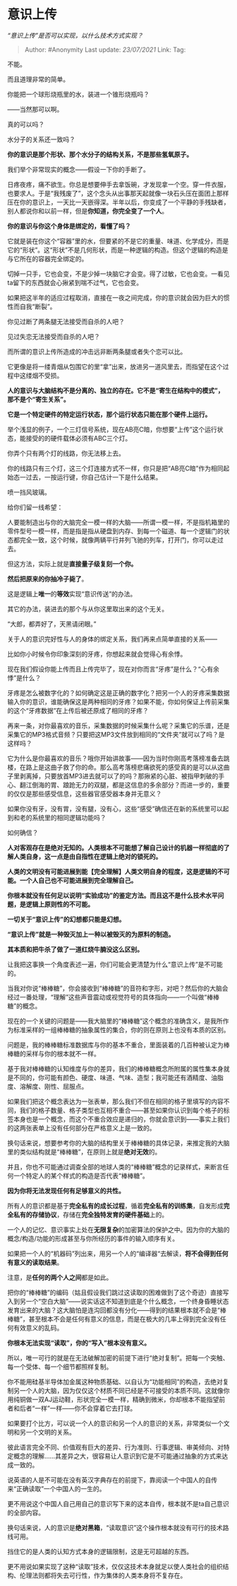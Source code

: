 # 意识上传
*“意识上传”是否可以实现，以什么技术方式实现？*

> Author: #Anonymity
> Last update: *23/07/2021*
> Link:
> Tag:

不能。

而且道理非常的简单。

你能把一个球形烧瓶里的水，装进一个锥形烧瓶吗？

——当然那可以啊。

真的可以吗？

水分子的关系还一致吗？

**你的意识是那个形状、那个水分子的结构关系，不是那些氢氧原子。**

我们举个非常现实的概念——假设一下你的手断了。

日疼夜疼，痛不欲生。你总是想要伸手去拿饭碗，才发现拿一个空。穿一件衣服，也要求人。于是“我残废了”，这个念头从出事那天起就像一块石头压在面团上那样压在你的意识上，一天比一天嵌得深。半年以后，你变成了一个平静的手残缺者，别人都说你和以前一样，但是**你知道，你完全变了一个人**。

**你的意识与你这个身体是绑定的，看懂了吗？**

它就是装在你这个“容器”里的水，但要紧的不是它的重量、味道、化学成分，而是它的“形状”。这“形状”不是几何形状，而是一种逻辑的构造。但这个逻辑的构造是与它所在的容器完全绑定的。

切掉一只手，它也会变，不是少掉一块脑它才会变。得了过敏，它也会变。一看见ta留下的东西就会心揪紧到喘不过气，它也会变。

如果把这半年的适应过程取消，直接在一夜之间完成，你的意识就会因为巨大的惯性而自我“断裂”。

你见过断了两条腿无法接受而自杀的人吧？

见过失恋无法接受而自杀的人吧？

而所谓的意识上传所造成的冲击远非断两条腿或者失个恋可以比。

它更像是将一缕青烟从包围它的里“拿”出来，放进另一道风里去，而指望在这个过程中这缕烟不受损。

**人的意识与大脑结构不是分离的、独立的存在。它不是“寄生在结构中的模式”，那不是个“寄生关系”。**

**它是一个特定硬件的特定运行状态，那个运行状态只能在那个硬件上运行。**

举个浅显的例子，一个三灯信号系统，现在AB亮C暗，你想要“上传”这个运行状态，能接受的的硬件载体必须有ABC三个灯。

你弄个只有两个灯的线路，你无法移上去。

你的线路只有三个灯，这三个灯连接方式不一样，你只是把“AB亮C暗”作为相同起始态一过去，一按运行键，你自己估计一下是什么结果。

喷一挡风玻璃。

给你们留一线希望：

人要能制造出与你的大脑完全一模一样的大脑——所谓一模一样，不是指机箱里的零件型号一模一样，而是指是指从硬盘到内存、到每一个磁道、每一个逻辑门的状态都完全一致，这个时候，就像两辆平行并列飞驰的列车，打开门，你可以走过去。

但这方法，实际上就是**直接量子级复刻一个你。**

**然后把原来的你抽冷子毙了**。

这是逻辑上**唯一**的**等效**实现“意识传送”的办法。

其它的办法，装进去的那个与从你这里取出来的这个无关。

“大郎，都弄好了，天黑请闭眼。”

关于人的意识完好性与人的身体的绑定关系，我们再来点简单直接的关系——

比如你小时候令你印象深刻的牙疼，你想起来就会觉得心有余悸。

现在我们假设你能上传而且上传完毕了，现在对你而言“牙疼”是什么？“心有余悸”是什么？

牙疼是怎么被数字化的？如何确定这是正确的数字化？把另一个人的牙疼采集数据输入你的意识，谁能确保这是两种相同的牙疼？如果不能，你如何保证上传前采集的这个“牙疼数据”在上传后被还原成了相同的牙疼？

再来一条，对你最喜欢的音乐，采集数据的时候采集什么呢？采集它的乐谱，还是采集它的MP3格式音频？只要把这MP3文件放到相同的“文件夹”就可以了吗？是这样吗？

它为什么是你最喜欢的音乐？哦你开始讲故事——因为当时你刚高考落榜准备去跳楼，在路上是这曲子救了你的命。那么高考落榜悲痛欲死的感受真的是可以从这曲子里剥离掉，只要放首MP3进去就可以了的吗？那揪紧的心脏、被指甲刺破的手心、翻江倒海的胃、踉跄无力的双腿，都是这信息的多余部分？而进一步的，重要的仅仅是那些感受信息，这些器官感受器本身并无意义？

如果你没有牙，没有胃，没有腿，没有心，这些“感受”确信还在新的系统里可以起到和老的系统里的相同逻辑功能吗？

如何确信？

**人对客观存在是绝对无知的。人类根本不可能想了解自己设计的机器一样彻底的了解人类自身，这一点是由自指性在逻辑上绝对的锁死的。**

**人类的文明没有可能进展到能【完全理解】人类文明自身的程度，这是逻辑的不可能。一个人自己也不可能进展到完全理解自己。**

**你根本就没有任何足以说明“实验成功”的鉴定方法。而且这不是什么技术水平问题，是逻辑上原则性的不可能。**

**一切关于“意识上传”的幻想都只能是幻想。**

**“意识上传”就是一种毁灭加上一种以被毁灭的为原料的制造。**

**其本质和把牛杀了做了一道红烧牛腩没这么区别。**

让我把这事换一个角度表述一遍，你们可能会更清楚为什么“意识上传”是不可能的。

当我对你说“棒棒糖”，你会接收到“棒棒糖”的音符和字形，对吧？然后你的大脑会经过一番处理，“理解”这些声音震动或视觉符号的具体指向——一个叫做“棒棒糖”的概念。

现在的一个关键的问题是——我大脑里的“棒棒糖”这个概念的准确含义，是我所作为标准采样的一组棒棒糖的抽象属性的集合，你的则在原则上也没有本质的区别。

问题是，我的棒棒糖标准数据库与你的基本不重合，里面装着的几百种被认定为棒棒糖的采样与你的根本就不一样。

基于我对棒棒糖的认知维度与你的差异，我们的棒棒糖概念所附属的属性集本身就是不同的，你可能有颜色、硬度、味道、气味、造型；我可能还有酒精度、油脂度、溶解度、刚性、屈服点。

如果我们把这个概念表达为一张表单，那么我们不但在相同的格子里填写的内容不同，我们的格子数量、格子类型也互相不重合——甚至如果你认识到每个格子的标签本身也是一个概念，而这个不重合效应是递归的，你就会意识到——事实上我们的这两张表单上没有任何部分在严格意义上是一致的。

换句话来说，想要参考你的大脑的结构里关于棒棒糖的具体记录，来推定我的大脑里的类似结构就是“棒棒糖”，在原则上就是**绝对无效**的。

并且，你也不可能通过调查全部的地球人类的“棒棒糖”概念的记录样式，来断言任何一个特定人的某个样式的构造是否代表“棒棒糖”。

**因为你将无法发现任何有足够意义的共性。**

所有人的意识都是基于**完全私有的成长过程**，循着**完全私有的训练集**，自发形成**完全私有的存储协议**，存储在**完全独特发育的硬件基础**上的。

一个人的记忆、意识事实上处在**无限复杂**的加密算法的保护之中。因为你的大脑的概念/构造/功能的形成甚至与你所经历的事件的输入顺序有关。

如果把一个人的“机器码”列出来，用另一个人的“编译器“去解读，**将不会得到任何有意义的读取结果**。

注意，是**任何的两个人之间**都是如此。

把你的“棒棒糖”的编码（姑且假设我们跳过这读取的困难做到了这个奇迹）直接写入到另一个“空白大脑”——说实话这不知道到底是个什么概念，一个终身昏睡状态发育出来的大脑？这大脑怕是连沟回都没有分化——得到的结果根本就不会是“棒棒糖”，甚至根本不会是任何有意义的信息，而是在极大的几率上得到完全没有任何有效意义的乱码。

**你根本无法实现“读取”，你的“写入”根本没有意义。**

所以，唯一可行的就是在无法破解加密的前提下进行“绝对复制”。把每一个突触、每一个受体、每一个细节都照样复制。

你不能用硅基半导体加金属这种物质基础、以自认为“功能相同”的构造，去绝对复制另一个人的大脑，因为仅仅这个材质不同已经是不可接受的本质不同。这就像你用纯铜做一双AJ运动鞋，形状完全一模一样，精确到微米，你却根本不能指望前者和后者“一样”一样——你不会穿着它去打球。

如果要打个比方，可以说一个人的意识和另一个人的意识的关系，非常类似一个文明和另一个文明的关系。

彼此语言完全不同、价值观有巨大的差异、行为准则、行事逻辑、审美倾向、对特定概念的理解……其差异之大，很容易让人意识到它是不可能通过抽象的方式来达成一致的。

说英语的人是不可能在没有英汉字典存在的前提下，靠阅读一个中国人的自传来“正确读取”一个中国人的一生的。

更不用说这个中国人自己用自己的意识写下来的这本自传，根本就不是ta自己意识的全部内容。

换句话来说，人的意识是**绝对黑箱**，“读取意识”这个操作根本就没有可行的技术路线可用。

挡住它的是人类的认知方式本身的逻辑限制，这是无可超越的东西。

更不用说如果实现了这种“读取”技术，仅仅这技术本身就足以使人类社会的组织结构、伦理法则都将失去可行性，作为集体的人类本身将不复存在。
